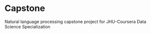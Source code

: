 # Capstone
 Natural language processing capstone project for JHU-Coursera Data Science Specialization
